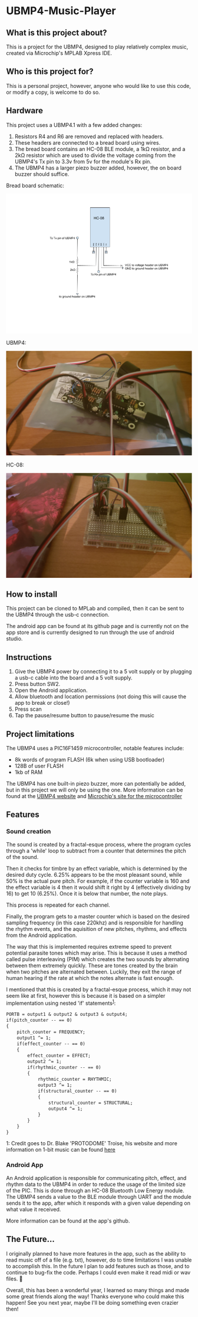 # **UBMP4-Music-Player**

## **What is this project about?**

This is a project for the UBMP4, designed to play relatively complex music, created via Microchip's MPLAB Xpress IDE.

## **Who is this project for?**

This is a personal project, however, anyone who would like to use this code, or modify a copy, is welcome to do so.

## **Hardware**

This project uses a UBMP4.1 with a few added changes:

1. Resistors R4 and R6 are removed and replaced with headers.
2. These headers are connected to a bread board using wires.
3. The bread board contains an HC-08 BLE module, a 1k<html>&#8486;<html/> resistor, and a 2k<html>&#8486;<html/> resistor which are used to divide the voltage coming from the UBMP4's Tx pin to 3.3v from 5v for the module's Rx pin.
4. The UBMP4 has a larger piezo buzzer added, however, the on board buzzer should suffice.

Bread board schematic:

![](UBMP4-SPKRSchematic.png)

UBMP4:

![](UBMP4.jpg)

HC-08:

![](HC-08.jpg)

## **How to install**

This project can be cloned to MPLab and compiled, then it can be sent to the UBMP4 through the usb-c connection.

The android app can be found at its github page and is currently not on the app store and is currently designed to run through the use of android studio.

## **Instructions**

1. Give the UBMP4 power by connecting it to a 5 volt supply or by plugging a usb-c cable into the board and a 5 volt supply.
2. Press button SW2.
3. Open the Android application.
4. Allow bluetooth and location permissions (not doing this will cause the app to break or close!)
5. Press scan
6. Tap the pause/resume button to pause/resume the music

## **Project limitations**

The UBMP4 uses a PIC16F1459 microcontroller, notable features include: 

- 8k words of program FLASH (6k when using USB bootloader)
- 128B of user FLASH
- 1kb of RAM

The UBMP4 has one built-in piezo buzzer, more can potentially be added, but in this project we will only be using the one.
More information can be found at the [UBMP4 website](https://mirobo.tech/ubmp4) and [Microchip's site for the microcontroller](https://www.microchip.com/en-us/product/PIC16F1459)

## **Features**

### Sound creation

The sound is created by a fractal-esque process, where the program cycles through a 'while' loop to subtract from a counter that determines the pitch of the sound. 

Then it checks for timbre by an effect variable, which is determined by the desired duty cycle. 6.25% appears to be the most pleasant sound, while 50% is the actual pure pitch. For example, if 
the counter variable is 160 and the effect variable is 4 then it would shift it right by 4 (effectively dividing by 16) to get 10 (6.25%). Once it is below that number, the note plays.

This process is repeated for each channel.

Finally, the program gets to a master counter which is based on the desired sampling frequency (in this case 220khz) and is responsible for handling the rhythm events, and the aquisition of new pitches, rhythms, and effects
from the Android application.

The way that this is implemented requires extreme speed to prevent potential parasite tones which may arise. This is because it uses a method called pulse interleaving (PIM) which creates the two sounds by alternating between them extremely quickly. 
These are tones created by the brain when two pitches are alternated between. Luckily, they exit the range of human hearing if the rate at which the notes alternate is fast enough.

I mentioned that this is created by a fractal-esque process, which it may not seem like at first, however this is because it is based on a simpler implementation using nested 'if' statements<sup>[1](#myfootnote1)</sup>: 

	PORTB = output1 & output2 & output3 & output4;
	if(pitch_counter -- == 0)
	{
		pitch_counter = FREQUENCY;
		output1 ^= 1;
		if(effect_counter -- == 0)
		{
			effect_counter = EFFECT;
			output2 ^= 1;
			if(rhythmic_counter -- == 0)
			{
				rhythmic_counter = RHYTHMIC;
				output3 ^= 1;
				if(structural_counter -- == 0)
				{
					structural_counter = STRUCTURAL;
					output4 ^= 1;
				}
			}
		}
	}

<a name="credit">1</a>: Credit goes to Dr. Blake 'PROTODOME' Troise, his website and more information on 1-bit music can be found [here](https://phd.protodome.com/)

### Android App

An Android application is responsible for communicating pitch, effect, and rhythm data to the UBMP4 in order to reduce the usage of the limited size of the PIC. This is done through an HC-08 Bluetooth Low Energy module.
The UBMP4 sends a value to the BLE module through UART and the module sends it to the app, after which it responds with a given value depending on what value it received.

More information can be found at the app's github.

## **The Future...**

I originally planned to have more features in the app, such as the ability to read music off of a file (e.g. txt), however, do to time limitations I was unable to accomplish this. In the future I plan to add features such as those, and to continue
to bug-fix the code. Perhaps I could even make it read midi or wav files. <html>&#129300;<html/>

Overall, this has been a wonderful year, I learned so many things and made some great friends along the way! Thanks everyone who could make this happen! See you next year, maybe I'll be doing something even crazier then!